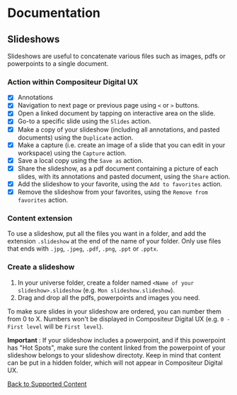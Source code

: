 # Documentation

## Slideshows

Slideshows are useful to concatenate various files such as images, pdfs or powerpoints to a single document.

### Action within Compositeur Digital UX

- [X] Annotations
- [X] Navigation to next page or previous page using `<` or `>` buttons.
- [X] Open a linked document by tapping on interactive area on the slide.
- [X] Go-to a specific slide using the `Slides` action.
- [X] Make a copy of your slideshow (including all annotations, and pasted documents) using the `Duplicate` action.
- [X] Make a capture (i.e. create an image of a slide that you can edit in your workspace) using the `Capture` action.
- [X] Save a local copy using the `Save as` action.
- [X] Share the slideshow, as a pdf document containing a picture of each slides, with its annotations and pasted document, using the `Share` action.
- [X] Add the slideshow to your favorite, using the `Add to favorites` action.
- [X] Remove the slideshow from your favorites, using the `Remove from favorites` action.

### Content extension 

To use a slideshow, put all the files you want in a folder, and add the extension `.slideshow` at the end of the name of your folder.
Only use files that ends with `.jpg`, `.jpeg`, `.pdf`, `.png`, `.ppt` or `.pptx`.

### Create a slideshow

1. In your universe folder, create a folder named `<Name of your slideshow>.slideshow` (e.g. `Mon slideshow.slideshow`).
2. Drag and drop all the pdfs, powerpoints and images you need.


To make sure slides in your slideshow are ordered, you can number them from 0 to X. Numbers won't be displayed in Compositeur Digital UX (e.g. `0 - First level` will be `First level`).

**Important** : If your slideshow includes a powerpoint, and if this powerpoint has "Hot Spots", make sure the content linked from the powerpoint of your slideshow belongs to your slideshow directoty. Keep in mind that content can be put in a hidden folder, which will not appear in Compositeur Digital UX.

[Back to Supported Content](index.md)
